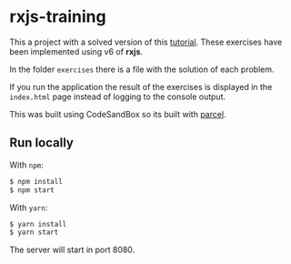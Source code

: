 # rxjs-training

This a project with a solved version of this [tutorial](https://github.com/staltz/rxjs-training). These exercises have been implemented using v6 of **rxjs**.

In the folder `exercises` there is a file with the solution of each problem.

If you run the application the result of the exercises is displayed in the `index.html` page instead of logging to the console output.

This was built using CodeSandBox so its built with [parcel](https://parceljs.org/).

## Run locally

With `npm`:

```bash
$ npm install
$ npm start
```

With `yarn`:

```bash
$ yarn install
$ yarn start
```

The server will start in port 8080.
